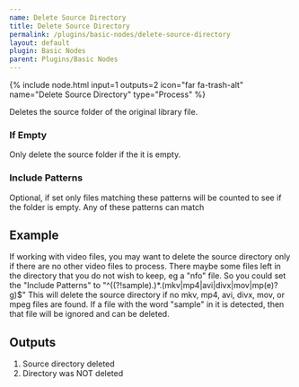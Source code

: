 ```yaml
---
name: Delete Source Directory
title: Delete Source Directory
permalink: /plugins/basic-nodes/delete-source-directory
layout: default
plugin: Basic Nodes
parent: Plugins/Basic Nodes
---
```


{% include node.html input=1 outputs=2 icon="far fa-trash-alt" name="Delete Source Directory" type="Process" %}

Deletes the source folder of the original library file.

### If Empty
Only delete the source folder if the it is empty.

### Include Patterns
Optional, if set only files matching these patterns will be counted to see if the folder is empty.   Any of these patterns can match

## Example
If working with video files, you may want to delete the source directory only if there are no other video files to process.
There maybe some files left in the directory that you do not wish to keep, eg a "nfo" file.
So you could set the "Include Patterns" to "^((?!sample).)*\.(mkv|mp4|avi|divx|mov|mp(e)?g)$"
This will delete the source directory if no mkv, mp4, avi, divx, mov, or mpeg files are found.
If a file with the word "sample" in it is detected, then that file will be ignored and can be deleted.

## Outputs
1. Source directory deleted
2. Directory was NOT deleted